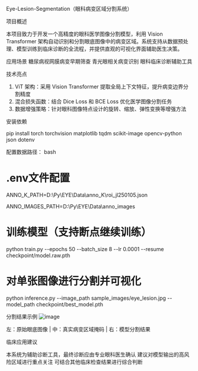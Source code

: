 Eye-Lesion-Segmentation（眼科病变区域分割系统）

项目概述

本项目致力于开发一个高精度的眼科医学图像分割模型，利用 Vision Transformer 架构自动识别和分割眼底图像中的病变区域。系统支持从数据预处理、模型训练到临床诊断的全流程，并提供直观的可视化界面辅助医生决策。

应用场景
糖尿病视网膜病变早期筛查
青光眼相关病变识别
眼科临床诊断辅助工具

技术亮点
1. ViT 架构：采用 Vision Transformer 提取全局上下文特征，提升病变边界分割精度
2. 混合损失函数：结合 Dice Loss 和 BCE Loss 优化医学图像分割任务
3. 数据增强策略：针对眼科图像特点设计的旋转、缩放、弹性变换等增强方法

安装依赖

pip install torch torchvision matplotlib tqdm  scikit-image opencv-python json dotenv


配置数据路径：
bash
# .env文件配置
ANNO_K_PATH=D:\Py\EYE\Data\anno_K\roi_jl250105.json

ANNO_IMAGES_PATH=D:\Py\EYE\Data\anno_images



# 训练模型（支持断点继续训练）
python train.py --epochs 50 --batch_size 8 --lr 0.0001 --resume checkpoint/model.raw.pth


# 对单张图像进行分割并可视化
python inference.py --image_path sample_images/eye_lesion.jpg --model_path checkpoint/best_model.pth

分割结果示例
![image](https://github.com/user-attachments/assets/65785dd0-fa11-45c0-965a-1072a15e5c18)


左：原始眼底图像 | 中：真实病变区域掩码 | 右：模型分割结果

临床应用建议

本系统为辅助诊断工具，最终诊断应由专业眼科医生确认
建议对模型输出的高风险区域进行重点关注
可结合其他临床检查结果进行综合判断

